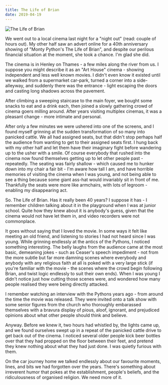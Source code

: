 ```yaml
---
title: The Life of Brian
date: 2019-04-19
---
```


![The Life of Brian](https://source.unsplash.com/Pll7AP6NFpY/1600x900)

We went out to a local cinema last night for a "night out" (read: couple of hours out). My other half saw an advert online for a 40th anniversary showing of "Monty Python's The Life of Brian", and despite our perilous financial situation at the moment, she took a chance. I'm glad she did.

The cinema is in Henley on Thames - a few miles along the river from us. I suppose you might describe it as an "Art House" cinema - showing independent and less well known movies. I didn't even know it existed until we walked from a supermarket car-park, turned a corner into a side-alleyway, and suddenly there was the entrance - light escaping the doors and casting long shadows across the pavement.

After climbing a sweeping staircase to the main foyer, we bought some snacks to eat and a drink each, then joined a slowly gathering crowd of cinema goers milling around. After years visiting multiplex cinemas, it was a pleasant change - more intimate and personal.

After only a few minutes we were ushered into one of the screens, and I found myself grinning at the sudden transformation of so many into panicked cattle. We all had assigned seats, but that didn't stop perhaps half the audience from wanting to get to their assigned seats first. I hung back with my other half and let them have their imaginary fight before wandering up to the usher with a smile. Of course everybody that rushed into the cinema now found themselves getting up to let other people past - repeatedly. The seating was fairly shallow - which caused me to hunker down into my chair a fair bit - I'm aware how tall I am, and have horrible memories of visiting the cinema when I was young, and not being able to see a thing because some giant ass-hat would invariably sit in front of me. Thankfully the seats were more like armchairs, with lots of legroom - enabling my disappearing act.

So. The Life of Brian. Has it really been 40 years? I suppose it has - I remember children talking about it in the playground when I was at junior school. Quite how they knew about it is anybody's guess, given that the cinema would not have let them in, and video recorders were not commonplace.

It goes without saying that I loved the movie. In some ways it felt like meeting an old friend, and listening to stories I had not heard since I was young. While grinning endlessly at the antics of the Pythons, I noticed something interesting. The belly laughs from the audience came at the most basic, demeaning jokes - such as Ceaser's speech impediment - not from the more subtle but far more damning scenes where everybody and anybody with any religious faith at all is poked with a very large stick (if you're familiar with the movie - the scenes where the crowd begin following Brian, and twist logic endlessly to suit their own ends). When I was young I didn't notice just how cutting those scenes were, and wondered how many people realised they were being directly attacked.

I remember watching an interview with the Pythons years ago - from around the time the movie was released. They were invited onto a talk show with some senior figures from the church who thoroughly embarassed themselves with a bravura display of pious, aloof, ignorant, and prejudiced opinions about what other people should think and believe.

Anyway. Before we knew it, two hours had whistled by, the lights came up, and we found ourselves swept up in a repeat of the panicked cattle drive to get back out of the cinema. I noticed several older people kick beer bottles over that they had propped on the floor between their feet, and pretend they knew nothing about what they had just done. I was quietly furious with them.

On the car journey home we talked endlessly about our favourite moments, lines, and bits we had forgotten over the years. There's something about irreverent humor that pokes at the establishment, people's beliefs, and the ridiculousness of organised religion. We need more of it.
